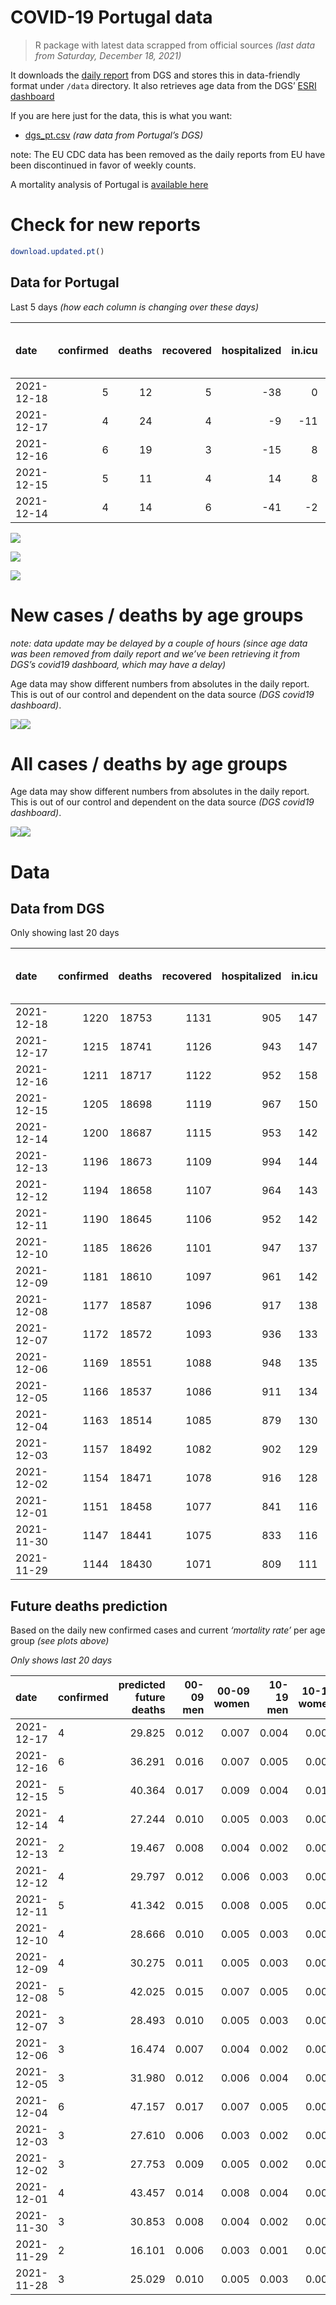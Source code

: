 COVID-19 Portugal data
================

> R package with latest data scrapped from official sources *(last data
> from Saturday, December 18, 2021)*

It downloads the [daily
report](https://covid19.min-saude.pt/relatorio-de-situacao/) from DGS
and stores this in data-friendly format under `/data` directory. It also
retrieves age data from the DGS’ [ESRI
dashboard](https://covid19.min-saude.pt/ponto-de-situacao-atual-em-portugal/)

If you are here just for the data, this is what you want:

-   [dgs\_pt.csv](raw/master/data/dgs_pt.csv) *(raw data from Portugal’s
    DGS)*

note: The EU CDC data has been removed as the daily reports from EU have
been discontinued in favor of weekly counts.

A mortality analysis of Portugal is [available
here](https://averissimo.github.io/covid19-analysis/mortality.html)

# Check for new reports

``` r
download.updated.pt()
```

## Data for Portugal

Last 5 days *(how each column is changing over these days)*

| date       | confirmed | deaths | recovered | hospitalized | in.icu | first vaccine | second vaccine | confirmed m 00-09 | confirmed w 00-09 | confirmed m 10-19 | confirmed w 10-19 | confirmed m 20-29 | confirmed w 20-29 | confirmed m 30-39 | confirmed w 30-39 | confirmed m 40-49 | confirmed w 40-49 | confirmed m 50-59 | confirmed w 50-59 | confirmed m 60-69 | confirmed w 60-69 | confirmed m 70-79 | confirmed w 70-79 | confirmed m 80+ | confirmed w 80+ | death m 00-09 | death w 00-09 | death m 10-19 | death w 10-19 | death m 20-29 | death w 20-29 | death m 30-39 | death w 30-39 | death m 40-49 | death w 40-49 | death m 50-59 | death w 50-59 | death m 60-69 | death w 60-69 | death m 70-79 | death w 70-79 | death m 80+ | death w 80+ |
|:-----------|----------:|-------:|----------:|-------------:|-------:|--------------:|---------------:|------------------:|------------------:|------------------:|------------------:|------------------:|------------------:|------------------:|------------------:|------------------:|------------------:|------------------:|------------------:|------------------:|------------------:|------------------:|------------------:|----------------:|----------------:|--------------:|--------------:|--------------:|--------------:|--------------:|--------------:|--------------:|--------------:|--------------:|--------------:|--------------:|--------------:|--------------:|--------------:|--------------:|--------------:|------------:|------------:|
| 2021-12-18 |         5 |     12 |         5 |          -38 |      0 |            NA |             NA |                NA |                NA |                NA |                NA |                NA |                NA |                NA |                NA |                NA |                NA |                NA |                NA |                NA |                NA |                NA |                NA |              NA |              NA |            NA |            NA |            NA |            NA |            NA |            NA |            NA |            NA |            NA |            NA |            NA |            NA |            NA |            NA |            NA |            NA |          NA |          NA |
| 2021-12-17 |         4 |     24 |         4 |           -9 |    -11 |            NA |             NA |               267 |               270 |               241 |               228 |               465 |               380 |               358 |               381 |               390 |               412 |               273 |               311 |               222 |               214 |                74 |                82 |              28 |              45 |             0 |             0 |             0 |             0 |             0 |             0 |             0 |             0 |             0 |             0 |             1 |             2 |             1 |             2 |             4 |             2 |           6 |           6 |
| 2021-12-16 |         6 |     19 |         3 |          -15 |      8 |            NA |             NA |               344 |               295 |               296 |               300 |               446 |               421 |               401 |               409 |               366 |               447 |               318 |               339 |               233 |               227 |               109 |                94 |              33 |              59 |             0 |             0 |             0 |             0 |             0 |             0 |             0 |             1 |             0 |             0 |             1 |             0 |             1 |             0 |             1 |             1 |           6 |           8 |
| 2021-12-15 |         5 |     11 |         4 |           14 |      8 |            NA |             NA |               366 |               374 |               291 |               331 |               487 |               400 |               431 |               479 |               463 |               548 |               366 |               425 |               254 |               266 |                92 |               112 |              49 |              58 |             0 |             0 |             0 |             1 |             0 |             0 |             0 |             0 |             0 |             0 |             1 |             0 |             0 |             0 |             3 |             3 |           1 |           2 |
| 2021-12-14 |         4 |     14 |         6 |          -41 |     -2 |            NA |             NA |               220 |               208 |               180 |               160 |               299 |               247 |               306 |               259 |               319 |               332 |               209 |               249 |               189 |               183 |                82 |                75 |              25 |              40 |             0 |             0 |             0 |             0 |             0 |             0 |             0 |             0 |             1 |             0 |             0 |             0 |             2 |             0 |             1 |             3 |           2 |           5 |

![](README_files/figure-gfm/totals-1.svg)<!-- -->

![](README_files/figure-gfm/differential-1.svg)<!-- -->

![](README_files/figure-gfm/differential_7days-1.svg)<!-- -->

# New cases / deaths by age groups

*note: data update may be delayed by a couple of hours (since age data
was been removed from daily report and we’ve been retrieving it from
DGS’s covid19 dashboard, which may have a delay)*

Age data may show different numbers from absolutes in the daily report.
This is out of our control and dependent on the data source *(DGS
covid19 dashboard)*.

![](README_files/figure-gfm/new_cases_deaths-1.svg)<!-- -->![](README_files/figure-gfm/new_cases_deaths-2.svg)<!-- -->

# All cases / deaths by age groups

Age data may show different numbers from absolutes in the daily report.
This is out of our control and dependent on the data source *(DGS
covid19 dashboard)*.

![](README_files/figure-gfm/total_cases_deaths-1.svg)<!-- -->![](README_files/figure-gfm/total_cases_deaths-2.svg)<!-- -->

# Data

## Data from DGS

Only showing last 20 days

| date       | confirmed | deaths | recovered | hospitalized | in.icu | confirmed m 00-09 | confirmed w 00-09 | confirmed m 10-19 | confirmed w 10-19 | confirmed m 20-29 | confirmed w 20-29 | confirmed m 30-39 | confirmed w 30-39 | confirmed m 40-49 | confirmed w 40-49 | confirmed m 50-59 | confirmed w 50-59 | confirmed m 60-69 | confirmed w 60-69 | confirmed m 70-79 | confirmed w 70-79 | confirmed m 80+ | confirmed w 80+ | death m 00-09 | death w 00-09 | death m 10-19 | death w 10-19 | death m 20-29 | death w 20-29 | death m 30-39 | death w 30-39 | death m 40-49 | death w 40-49 | death m 50-59 | death w 50-59 | death m 60-69 | death w 60-69 | death m 70-79 | death w 70-79 | death m 80+ | death w 80+ | first vaccine | second vaccine |
|:-----------|----------:|-------:|----------:|-------------:|-------:|------------------:|------------------:|------------------:|------------------:|------------------:|------------------:|------------------:|------------------:|------------------:|------------------:|------------------:|------------------:|------------------:|------------------:|------------------:|------------------:|----------------:|----------------:|--------------:|--------------:|--------------:|--------------:|--------------:|--------------:|--------------:|--------------:|--------------:|--------------:|--------------:|--------------:|--------------:|--------------:|--------------:|--------------:|------------:|------------:|--------------:|---------------:|
| 2021-12-18 |      1220 |  18753 |      1131 |          905 |    147 |                NA |                NA |                NA |                NA |                NA |                NA |                NA |                NA |                NA |                NA |                NA |                NA |                NA |                NA |                NA |                NA |              NA |              NA |            NA |            NA |            NA |            NA |            NA |            NA |            NA |            NA |            NA |            NA |            NA |            NA |            NA |            NA |            NA |            NA |          NA |          NA |            NA |             NA |
| 2021-12-17 |      1215 |  18741 |      1126 |          943 |    147 |             42874 |             41334 |             65344 |             64508 |             97299 |             98023 |             84670 |             93976 |             88231 |            107288 |             73387 |             91222 |             54193 |             59394 |             34203 |             38208 |           27220 |           53557 |             2 |             1 |             1 |             2 |             8 |             5 |            27 |            21 |           116 |            73 |           381 |           162 |          1184 |           530 |          2515 |          1531 |        5598 |        6584 |            NA |             NA |
| 2021-12-16 |      1211 |  18717 |      1122 |          952 |    158 |             42607 |             41064 |             65103 |             64280 |             96834 |             97643 |             84312 |             93595 |             87841 |            106876 |             73114 |             90911 |             53971 |             59180 |             34129 |             38126 |           27192 |           53512 |             2 |             1 |             1 |             2 |             8 |             5 |            27 |            21 |           116 |            73 |           380 |           160 |          1183 |           528 |          2511 |          1529 |        5592 |        6578 |            NA |             NA |
| 2021-12-15 |      1205 |  18698 |      1119 |          967 |    150 |             42263 |             40769 |             64807 |             63980 |             96388 |             97222 |             83911 |             93186 |             87475 |            106429 |             72796 |             90572 |             53738 |             58953 |             34020 |             38032 |           27159 |           53453 |             2 |             1 |             1 |             2 |             8 |             5 |            27 |            20 |           116 |            73 |           379 |           160 |          1182 |           528 |          2510 |          1528 |        5586 |        6570 |            NA |             NA |
| 2021-12-14 |      1200 |  18687 |      1115 |          953 |    142 |             41897 |             40395 |             64516 |             63649 |             95901 |             96822 |             83480 |             92707 |             87012 |            105881 |             72430 |             90147 |             53484 |             58687 |             33928 |             37920 |           27110 |           53395 |             2 |             1 |             1 |             1 |             8 |             5 |            27 |            20 |           116 |            73 |           378 |           160 |          1182 |           528 |          2507 |          1525 |        5585 |        6568 |            NA |             NA |
| 2021-12-13 |      1196 |  18673 |      1109 |          994 |    144 |             41677 |             40187 |             64336 |             63489 |             95602 |             96575 |             83174 |             92448 |             86693 |            105549 |             72221 |             89898 |             53295 |             58504 |             33846 |             37845 |           27085 |           53355 |             2 |             1 |             1 |             1 |             8 |             5 |            27 |            20 |           115 |            73 |           378 |           160 |          1180 |           528 |          2506 |          1522 |        5583 |        6563 |            NA |             NA |
| 2021-12-12 |      1194 |  18658 |      1107 |          964 |    143 |             41513 |             40013 |             64219 |             63369 |             95434 |             96416 |             83011 |             92287 |             86504 |            105358 |             72058 |             89738 |             53177 |             58401 |             33796 |             37787 |           27066 |           53319 |             2 |             1 |             1 |             1 |             8 |             5 |            27 |            20 |           115 |            72 |           378 |           160 |          1177 |           527 |          2502 |          1521 |        5580 |        6561 |            NA |             NA |
| 2021-12-11 |      1190 |  18645 |      1106 |          952 |    142 |             41258 |             39762 |             64012 |             63166 |             95079 |             96180 |             82752 |             92010 |             86161 |            105042 |             71792 |             89465 |             52988 |             58207 |             33707 |             37694 |           27038 |           53277 |             2 |             1 |             1 |             1 |             8 |             5 |            27 |            20 |           115 |            72 |           378 |           160 |          1176 |           526 |          2497 |          1520 |        5578 |        6558 |            NA |             NA |
| 2021-12-10 |      1185 |  18626 |      1101 |          947 |    137 |             40937 |             39419 |             63676 |             62889 |             94660 |             95835 |             82336 |             91606 |             85727 |            104511 |             71489 |             89097 |             52742 |             57924 |             33582 |             37572 |           26996 |           53218 |             2 |             1 |             1 |             1 |             8 |             5 |            27 |            20 |           115 |            72 |           377 |           160 |          1175 |           526 |          2494 |          1519 |        5570 |        6553 |            NA |             NA |
| 2021-12-09 |      1181 |  18610 |      1097 |          961 |    142 |             40724 |             39212 |             63457 |             62717 |             94346 |             95575 |             82031 |             91315 |             85429 |            104196 |             71233 |             88847 |             52557 |             57729 |             33484 |             37464 |           26972 |           53187 |             2 |             1 |             1 |             1 |             8 |             5 |            27 |            20 |           114 |            72 |           376 |           160 |          1174 |           525 |          2489 |          1519 |        5566 |        6550 |            NA |             NA |
| 2021-12-08 |      1177 |  18587 |      1096 |          917 |    138 |             40488 |             38986 |             63236 |             62532 |             93991 |             95339 |             81736 |             91048 |             85169 |            103918 |             71040 |             88604 |             52389 |             57554 |             33396 |             37381 |           26933 |           53146 |             2 |             1 |             1 |             1 |             8 |             5 |            27 |            20 |           114 |            72 |           376 |           160 |          1170 |           525 |          2485 |          1518 |        5559 |        6543 |            NA |             NA |
| 2021-12-07 |      1172 |  18572 |      1093 |          936 |    133 |             40162 |             38691 |             62934 |             62263 |             93481 |             95056 |             81343 |             90653 |             84733 |            103455 |             70730 |             88238 |             52127 |             57264 |             33245 |             37245 |           26904 |           53083 |             2 |             1 |             1 |             1 |             8 |             5 |            27 |            20 |           114 |            72 |           376 |           160 |          1170 |           524 |          2480 |          1518 |        5553 |        6540 |            NA |             NA |
| 2021-12-06 |      1169 |  18551 |      1088 |          948 |    135 |             39953 |             38500 |             62765 |             62099 |             93181 |             94867 |             81081 |             90394 |             84444 |            103152 |             70534 |             87995 |             51930 |             57078 |             33148 |             37142 |           26881 |           53048 |             2 |             1 |             1 |             1 |             8 |             5 |            27 |            20 |           114 |            72 |           376 |           160 |          1169 |           523 |          2478 |          1514 |        5548 |        6532 |            NA |             NA |
| 2021-12-05 |      1166 |  18537 |      1086 |          911 |    134 |             39804 |             38342 |             62623 |             61990 |             93007 |             94727 |             80920 |             90221 |             84252 |            102941 |             70406 |             87851 |             51836 |             56984 |             33100 |             37083 |           26862 |           53029 |             2 |             1 |             1 |             1 |             8 |             5 |            27 |            20 |           114 |            72 |           376 |           160 |          1169 |           523 |          2472 |          1514 |        5543 |        6529 |            NA |             NA |
| 2021-12-04 |      1163 |  18514 |      1085 |          879 |    130 |             39540 |             38084 |             62386 |             61798 |             92700 |             94529 |             80688 |             89965 |             83901 |            102572 |             70198 |             87602 |             51645 |             56780 |             33009 |             36993 |           26828 |           52978 |             2 |             1 |             1 |             1 |             8 |             5 |            27 |            20 |           114 |            72 |           375 |           160 |          1167 |           523 |          2469 |          1514 |        5536 |        6519 |            NA |             NA |
| 2021-12-03 |      1157 |  18492 |      1082 |          902 |    129 |             39184 |             37801 |             62048 |             61515 |             92244 |             94162 |             80260 |             89587 |             83433 |            102044 |             69820 |             87214 |             51371 |             56487 |             32831 |             36842 |           26791 |           52914 |             2 |             1 |             1 |             1 |             8 |             5 |            27 |            20 |           114 |            72 |           375 |           159 |          1165 |           521 |          2466 |          1509 |        5530 |        6516 |            NA |             NA |
| 2021-12-02 |      1154 |  18471 |      1078 |          916 |    128 |             39045 |             37682 |             61910 |             61411 |             92046 |             94017 |             80072 |             89388 |             83219 |            101830 |             69646 |             87054 |             51232 |             56344 |             32740 |             36750 |           26766 |           52865 |             2 |             1 |             1 |             1 |             8 |             5 |            27 |            20 |           114 |            72 |           375 |           159 |          1162 |           521 |          2466 |          1506 |        5520 |        6511 |            NA |             NA |
| 2021-12-01 |      1151 |  18458 |      1077 |          841 |    116 |             38844 |             37487 |             61752 |             61248 |             91825 |             93860 |             79848 |             89160 |             82986 |            101589 |             69464 |             86859 |             51094 |             56223 |             32654 |             36674 |           26734 |           52818 |             2 |             1 |             1 |             1 |             8 |             5 |            27 |            20 |           114 |            72 |           374 |           159 |          1162 |           521 |          2465 |          1502 |        5517 |        6507 |            NA |             NA |
| 2021-11-30 |      1147 |  18441 |      1075 |          833 |    116 |             38544 |             37164 |             61478 |             61041 |             91483 |             93617 |             79516 |             88793 |             82602 |            101188 |             69171 |             86532 |             50850 |             55984 |             32529 |             36521 |           26690 |           52749 |             2 |             1 |             1 |             1 |             8 |             5 |            27 |            20 |           114 |            72 |           373 |           159 |          1162 |           520 |          2460 |          1500 |        5512 |        6504 |            NA |             NA |
| 2021-11-29 |      1144 |  18430 |      1071 |          809 |    111 |             38369 |             37009 |             61320 |             60907 |             91246 |             93469 |             79308 |             88587 |             82382 |            100932 |             68986 |             86308 |             50708 |             55832 |             32421 |             36409 |           26661 |           52700 |             2 |             1 |             1 |             1 |             8 |             5 |            27 |            20 |           114 |            72 |           372 |           159 |          1161 |           520 |          2458 |          1498 |        5510 |        6501 |            NA |             NA |

## Future deaths prediction

Based on the daily new confirmed cases and current *‘mortality rate’*
per age group *(see plots above)*

*Only shows last 20 days*

| date       | confirmed | predicted future deaths | 00-09 men | 00-09 women | 10-19 men | 10-19 women | 20-29 men | 20-29 women | 30-39 men | 30-39 women | 40-49 men | 40-49 women | 50-59 men | 50-59 women | 60-69 men | 60-69 women | 70-79 men | 70-79 women | 80+ men | 80+ women |
|:-----------|:----------|------------------------:|----------:|------------:|----------:|------------:|----------:|------------:|----------:|------------:|----------:|------------:|----------:|------------:|----------:|------------:|----------:|------------:|--------:|----------:|
| 2021-12-17 | 4         |                  29.825 |     0.012 |       0.007 |     0.004 |       0.007 |     0.038 |       0.019 |     0.114 |       0.085 |     0.513 |       0.280 |     1.417 |       0.552 |     4.850 |       1.910 |     5.441 |       3.286 |   5.758 |     5.532 |
| 2021-12-16 | 6         |                  36.291 |     0.016 |       0.007 |     0.005 |       0.009 |     0.037 |       0.021 |     0.128 |       0.091 |     0.481 |       0.304 |     1.651 |       0.602 |     5.091 |       2.026 |     8.015 |       3.767 |   6.787 |     7.253 |
| 2021-12-15 | 5         |                  40.364 |     0.017 |       0.009 |     0.004 |       0.010 |     0.040 |       0.020 |     0.137 |       0.107 |     0.609 |       0.373 |     1.900 |       0.755 |     5.549 |       2.374 |     6.765 |       4.488 |  10.077 |     7.130 |
| 2021-12-14 | 4         |                  27.244 |     0.010 |       0.005 |     0.003 |       0.005 |     0.025 |       0.013 |     0.098 |       0.058 |     0.419 |       0.226 |     1.085 |       0.442 |     4.129 |       1.633 |     6.030 |       3.005 |   5.141 |     4.917 |
| 2021-12-13 | 2         |                  19.467 |     0.008 |       0.004 |     0.002 |       0.004 |     0.014 |       0.008 |     0.052 |       0.036 |     0.248 |       0.130 |     0.846 |       0.284 |     2.578 |       0.919 |     3.677 |       2.324 |   3.907 |     4.426 |
| 2021-12-12 | 4         |                  29.797 |     0.012 |       0.006 |     0.003 |       0.006 |     0.029 |       0.012 |     0.083 |       0.062 |     0.451 |       0.215 |     1.381 |       0.485 |     4.129 |       1.731 |     6.544 |       3.727 |   5.758 |     5.163 |
| 2021-12-11 | 5         |                  41.342 |     0.015 |       0.008 |     0.005 |       0.009 |     0.034 |       0.018 |     0.133 |       0.090 |     0.571 |       0.361 |     1.573 |       0.654 |     5.375 |       2.525 |     9.191 |       4.889 |   8.638 |     7.253 |
| 2021-12-10 | 4         |                  28.666 |     0.010 |       0.005 |     0.003 |       0.005 |     0.026 |       0.013 |     0.097 |       0.065 |     0.392 |       0.214 |     1.329 |       0.444 |     4.042 |       1.740 |     7.206 |       4.328 |   4.936 |     3.811 |
| 2021-12-09 | 4         |                  30.275 |     0.011 |       0.005 |     0.003 |       0.006 |     0.029 |       0.012 |     0.094 |       0.060 |     0.342 |       0.189 |     1.002 |       0.432 |     3.670 |       1.562 |     6.471 |       3.326 |   8.021 |     5.040 |
| 2021-12-08 | 5         |                  42.025 |     0.015 |       0.007 |     0.005 |       0.008 |     0.042 |       0.014 |     0.125 |       0.088 |     0.573 |       0.315 |     1.609 |       0.650 |     5.724 |       2.588 |    11.103 |       5.450 |   5.964 |     7.745 |
| 2021-12-07 | 3         |                  28.493 |     0.010 |       0.005 |     0.003 |       0.005 |     0.025 |       0.010 |     0.084 |       0.058 |     0.380 |       0.206 |     1.018 |       0.432 |     4.304 |       1.660 |     7.133 |       4.127 |   4.730 |     4.303 |
| 2021-12-06 | 3         |                  16.474 |     0.007 |       0.004 |     0.002 |       0.003 |     0.014 |       0.007 |     0.051 |       0.039 |     0.252 |       0.144 |     0.665 |       0.256 |     2.054 |       0.839 |     3.530 |       2.364 |   3.907 |     2.336 |
| 2021-12-05 | 3         |                  31.980 |     0.012 |       0.006 |     0.004 |       0.006 |     0.025 |       0.010 |     0.074 |       0.057 |     0.461 |       0.251 |     1.080 |       0.442 |     4.173 |       1.820 |     6.691 |       3.606 |   6.992 |     6.270 |
| 2021-12-04 | 6         |                  47.157 |     0.017 |       0.007 |     0.005 |       0.009 |     0.037 |       0.019 |     0.136 |       0.084 |     0.615 |       0.359 |     1.962 |       0.689 |     5.986 |       2.615 |    13.089 |       6.051 |   7.609 |     7.868 |
| 2021-12-03 | 3         |                  27.610 |     0.006 |       0.003 |     0.002 |       0.003 |     0.016 |       0.007 |     0.060 |       0.044 |     0.281 |       0.146 |     0.903 |       0.284 |     3.037 |       1.276 |     6.691 |       3.686 |   5.141 |     6.024 |
| 2021-12-02 | 3         |                  27.753 |     0.009 |       0.005 |     0.002 |       0.005 |     0.018 |       0.008 |     0.071 |       0.051 |     0.306 |       0.164 |     0.945 |       0.346 |     3.015 |       1.080 |     6.324 |       3.045 |   6.581 |     5.778 |
| 2021-12-01 | 4         |                  43.457 |     0.014 |       0.008 |     0.004 |       0.006 |     0.028 |       0.012 |     0.106 |       0.082 |     0.505 |       0.273 |     1.521 |       0.581 |     5.331 |       2.133 |     9.191 |       6.131 |   9.049 |     8.482 |
| 2021-11-30 | 3         |                  30.853 |     0.008 |       0.004 |     0.002 |       0.004 |     0.019 |       0.008 |     0.066 |       0.046 |     0.289 |       0.174 |     0.960 |       0.398 |     3.102 |       1.356 |     7.941 |       4.488 |   5.964 |     6.024 |
| 2021-11-29 | 2         |                  16.101 |     0.006 |       0.003 |     0.001 |       0.002 |     0.009 |       0.004 |     0.045 |       0.031 |     0.175 |       0.097 |     0.446 |       0.206 |     1.748 |       0.723 |     3.824 |       1.843 |   3.496 |     3.442 |
| 2021-11-28 | 3         |                  25.029 |     0.010 |       0.005 |     0.003 |       0.004 |     0.021 |       0.008 |     0.060 |       0.045 |     0.293 |       0.174 |     0.825 |       0.332 |     2.862 |       1.490 |     5.662 |       2.725 |   5.347 |     5.163 |
